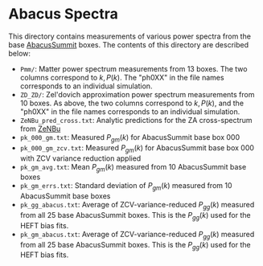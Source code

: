 # Abacus Spectra #
This directory contains measurements of various power spectra from the base [AbacusSummit](https://abacussummit.readthedocs.io/en/latest/simulations.html) boxes. The contents of this directory are described below:

- `Pmm/`: Matter power spectrum measurements from 13 boxes. The two columns correspond to $k, P(k)$. The "ph0XX" in the file names corresponds to an individual simulation.
- `ZD_ZD/`: Zel'dovich approximation power spectrum measurements from 10 boxes. As above, the two columns correspond to $k, P(k),$ and the "ph0XX" in the file names corresponds to an individual simulation.
- `ZeNBu_pred_cross.txt`: Analytic predictions for the ZA cross-spectrum from [ZeNBu](https://github.com/sfschen/ZeNBu)
- `pk_000_gm.txt`: Measured $P_{gm}(k)$ for AbacusSummit base box 000
- `pk_000_gm_zcv.txt`: Measured $P_{gm}(k)$ for AbacusSummit base box 000 with ZCV variance reduction applied
- `pk_gm_avg.txt`: Mean $P_{gm}(k)$ measured from 10 AbacusSummit base boxes
- `pk_gm_errs.txt`: Standard deviation of $P_{gm}(k)$ measured from 10 AbacusSummit base boxes
- `pk_gg_abacus.txt`: Average of ZCV-variance-reduced $P_{gg}(k)$ measured from all 25 base AbacusSummit boxes. This is the $P_{gg}(k)$ used for the HEFT bias fits.
- `pk_gm_abacus.txt`: Average of ZCV-variance-reduced $P_{gg}(k)$ measured from all 25 base AbacusSummit boxes. This is the $P_{gg}(k)$ used for the HEFT bias fits.
